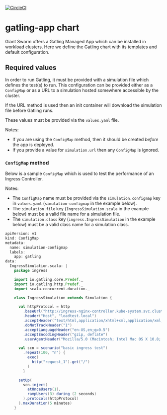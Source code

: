 [![CircleCI](https://circleci.com/gh/giantswarm/gatling-app.svg?style=shield)](https://circleci.com/gh/giantswarm/gatling-app)

# gatling-app chart

Giant Swarm offers a Gatling Managed App which can be installed in workload clusters. Here we define the Gatling chart with its templates and default configuration.

## Required values

In order to run Gatling, it must be provided with a simulation file which defines the test(s) to run. This configuration can be provided either as a `ConfigMap` or as a URL to a simulation hosted somewhere accessible by the cluster.

If the URL method is used then an init container will download the simulation file before Gatling runs.

These values must be provided via the `values.yaml` file.

Notes:
 - If you are using the `ConfigMap` method, then it should be created _before_ the app is deployed.
 - If you provide a value for `simulation.url` then any `ConfigMap` is ignored.

### `ConfigMap` method

Below is a sample `ConfigMap` which is used to test the performance of an Ingress Controller.

Notes:
 - The `ConfigMap` name must be provided via the `simulation.configmap` key in `values.yaml` (`simulation-configmap` in the example below).
 - The `simulation.file` key (`IngressSimulation.scala` in the example below) must be a valid file name for a simulation file.
 - The `simulation.class` key (`ingress.IngressSimulation` in the example below) must be a valid class name for a simulation class.

```scala
apiVersion: v1
kind: ConfigMap
metadata:
  name: simulation-configmap
  labels:
    app: gatling
data:
  IngressSimulation.scala: |
    package ingress

    import io.gatling.core.Predef._
    import io.gatling.http.Predef._
    import scala.concurrent.duration._

    class IngressSimulation extends Simulation {

      val httpProtocol = http
        .baseUrl("http://ingress-nginx-controller.kube-system.svc.cluster.local")
        .header("Host", "loadtest.local")
        .acceptHeader("text/html,application/xhtml+xml,application/xml;q=0.9,*/*;q=0.8")
        .doNotTrackHeader("1")
        .acceptLanguageHeader("en-US,en;q=0.5")
        .acceptEncodingHeader("gzip, deflate")
        .userAgentHeader("Mozilla/5.0 (Macintosh; Intel Mac OS X 10.8; rv:16.0) Gecko/20100101 Firefox/16.0")

      val scn = scenario("basic ingress test")
        .repeat(100, "n") {
          exec(
            http("request_1").get("/")
          )
        }

      setUp(
        scn.inject(
          atOnceUsers(1),
          rampUsers(3) during (2 seconds)
        ).protocols(httpProtocol)
      ).maxDuration(5 minutes)
    }
```
